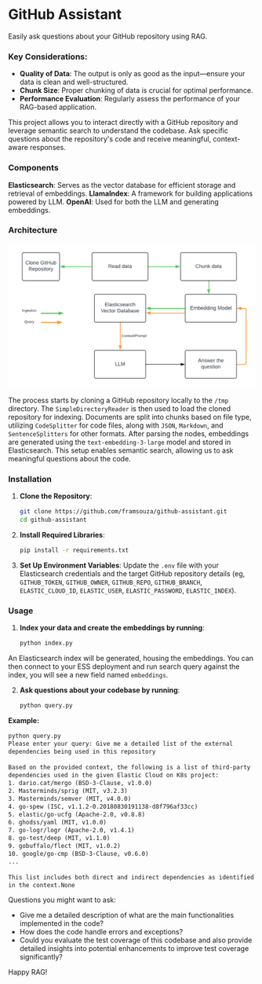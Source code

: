 # GitHub Assistant

Easily ask questions about your GitHub repository using RAG.

### Key Considerations:
- **Quality of Data**: The output is only as good as the input—ensure your data is clean and well-structured.
- **Chunk Size**: Proper chunking of data is crucial for optimal performance.
- **Performance Evaluation**: Regularly assess the performance of your RAG-based application.

This project allows you to interact directly with a GitHub repository and leverage semantic search to understand the codebase. Ask specific questions about the repository's code and receive meaningful, context-aware responses.

### Components
**Elasticsearch**: Serves as the vector database for efficient storage and retrieval of embeddings.
**LlamaIndex**: A framework for building applications powered by LLM.
**OpenAI**: Used for both the LLM and generating embeddings.

### Architecture

![Github RAG](./images/github-rag.png)

The process starts by cloning a GitHub repository locally to the `/tmp` directory. The `SimpleDirectoryReader` is then used to load the cloned repository for indexing. Documents are split into chunks based on file type, utilizing `CodeSplitter` for code files, along with `JSON`, `Markdown`, and `SentenceSplitters` for other formats. After parsing the nodes, embeddings are generated using the `text-embedding-3-large` model and stored in Elasticsearch. This setup enables semantic search, allowing us to ask meaningful questions about the code.

### Installation

1. **Clone the Repository**:
   ```bash
   git clone https://github.com/framsouza/github-assistant.git
   cd github-assistant
    ```

2. **Install Required Libraries**:
    ```bash
    pip install -r requirements.txt
    ```
3. **Set Up Environment Variables**:
Update the `.env` file with your Elasticsearch credentials and the target GitHub repository details (eg, `GITHUB_TOKEN`, `GITHUB_OWNER`, `GITHUB_REPO`, `GITHUB_BRANCH`, `ELASTIC_CLOUD_ID`, `ELASTIC_USER`, `ELASTIC_PASSWORD`, `ELASTIC_INDEX`).

### Usage

1. **Index your data and create the embeddings by running**:
   ```bash
   python index.py
    ```

An Elasticsearch index will be generated, housing the embeddings. You can then connect to your ESS deployment and run search query against the index, you will see a new field named `embeddings`.

2. **Ask questions about your codebase by running**:
   ```bash
   python query.py
    ```
**Example:**
 ```
python query.py                                    
Please enter your query: Give me a detailed list of the external dependencies being used in this repository

 Based on the provided context, the following is a list of third-party dependencies used in the given Elastic Cloud on K8s project:
1. dario.cat/mergo (BSD-3-Clause, v1.0.0)
2. Masterminds/sprig (MIT, v3.2.3)
3. Masterminds/semver (MIT, v4.0.0)
4. go-spew (ISC, v1.1.2-0.20180830191138-d8f796af33cc)
5. elastic/go-ucfg (Apache-2.0, v0.8.8)
6. ghodss/yaml (MIT, v1.0.0)
7. go-logr/logr (Apache-2.0, v1.4.1)
8. go-test/deep (MIT, v1.1.0)
9. gobuffalo/flect (MIT, v1.0.2)
10. google/go-cmp (BSD-3-Clause, v0.6.0)
...

This list includes both direct and indirect dependencies as identified in the context.None
 ```

Questions you might want to ask:
- Give me a detailed description of what are the main functionalities implemented in the code?
- How does the code handle errors and exceptions?
- Could you evaluate the test coverage of this codebase and also provide detailed insights into potential enhancements to improve test coverage significantly?

Happy RAG!